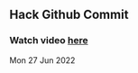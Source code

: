 
 ## Hack Github Commit 
 ### Watch video <a href="https://www.youtube.com">here</a> 
 Mon 27 Jun 2022 
